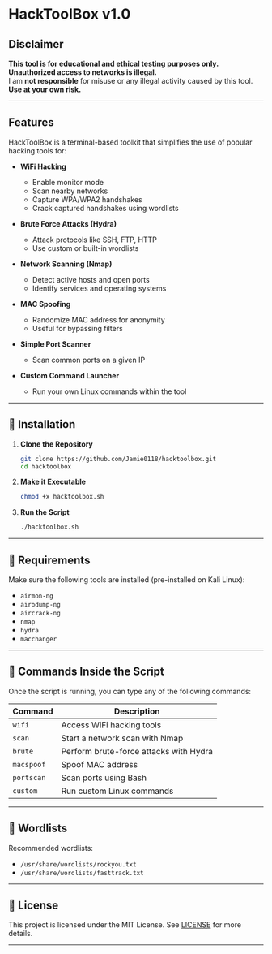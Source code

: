 
# HackToolBox v1.0

## Disclaimer

**This tool is for educational and ethical testing purposes only.**  
**Unauthorized access to networks is illegal.**  
I am **not responsible** for misuse or any illegal activity caused by this tool.  
**Use at your own risk.**

---

## Features

HackToolBox is a terminal-based toolkit that simplifies the use of popular hacking tools for:

- **WiFi Hacking**
  - Enable monitor mode
  - Scan nearby networks
  - Capture WPA/WPA2 handshakes
  - Crack captured handshakes using wordlists

- **Brute Force Attacks (Hydra)**
  - Attack protocols like SSH, FTP, HTTP
  - Use custom or built-in wordlists

- **Network Scanning (Nmap)**
  - Detect active hosts and open ports
  - Identify services and operating systems

- **MAC Spoofing**
  - Randomize MAC address for anonymity
  - Useful for bypassing filters

- **Simple Port Scanner**
  - Scan common ports on a given IP

- **Custom Command Launcher**
  - Run your own Linux commands within the tool

---

## 🧾 Installation

1. **Clone the Repository**
   ```bash
   git clone https://github.com/Jamie0118/hacktoolbox.git
   cd hacktoolbox
   ```

2. **Make it Executable**
   ```bash
   chmod +x hacktoolbox.sh
   ```

3. **Run the Script**
   ```bash
   ./hacktoolbox.sh
   ```

---

## 🔑 Requirements

Make sure the following tools are installed (pre-installed on Kali Linux):

- `airmon-ng`
- `airodump-ng`
- `aircrack-ng`
- `nmap`
- `hydra`
- `macchanger`

---

## 💬 Commands Inside the Script

Once the script is running, you can type any of the following commands:

| Command     | Description                            |
|-------------|----------------------------------------|
| `wifi`      | Access WiFi hacking tools              |
| `scan`      | Start a network scan with Nmap         |
| `brute`     | Perform brute-force attacks with Hydra |
| `macspoof`  | Spoof MAC address                      |
| `portscan`  | Scan ports using Bash                  |
| `custom`    | Run custom Linux commands              |

---

## 📁 Wordlists

Recommended wordlists:
- `/usr/share/wordlists/rockyou.txt`
- `/usr/share/wordlists/fasttrack.txt`

---

## 📃 License

This project is licensed under the MIT License. See [LICENSE](LICENSE) for more details.

---
